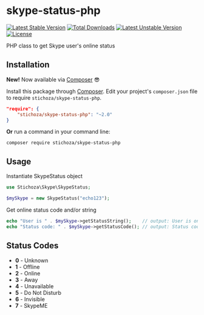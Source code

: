 skype-status-php
================

[![Latest Stable Version](https://poser.pugx.org/stichoza/skype-status-php/v/stable.svg)](https://packagist.org/packages/stichoza/skype-status-php) [![Total Downloads](https://poser.pugx.org/stichoza/skype-status-php/downloads.svg)](https://packagist.org/packages/stichoza/skype-status-php) [![Latest Unstable Version](https://poser.pugx.org/stichoza/skype-status-php/v/unstable.svg)](https://packagist.org/packages/stichoza/skype-status-php) [![License](https://poser.pugx.org/stichoza/skype-status-php/license.svg)](https://packagist.org/packages/stichoza/skype-status-php)

PHP class to get Skype user's online status
## Installation

**New!** Now available via [Composer](https://getcomposer.org/) :sunglasses:

Install this package through [Composer](https://getcomposer.org/). Edit your project's `composer.json` file to require `stichoza/skype-status-php`.

```json
"require": {
    "stichoza/skype-status-php": "~2.0"
}
```

**Or** run a command in your command line:

```
composer require stichoza/skype-status-php
```

## Usage

Instantiate SkypeStatus object
```php
use Stichoza\Skype\SkypeStatus;

$mySkype = new SkypeStatus("echo123");
```
Get online status code and/or string
```php
echo "User is " . $mySkype->getStatusString();    // output: User is online
echo "Status code: " . $mySkype->getStatusCode(); // output: Status code: 2
```

## Status Codes

 - **0** - Unknown
 - **1** - Offline
 - **2** - Online
 - **3** - Away
 - **4** - Unavailable
 - **5** - Do Not Disturb
 - **6** - Invisible
 - **7** - SkypeME
